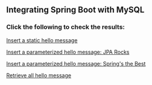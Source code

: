 ## Integrating Spring Boot with MySQL

### Click the following to check the results:
[Insert a static hello message](http://cs5200-fall2018-Shengwei-P2.us-east-2.elasticbeanstalk.com/api/hello/insert)

[Insert a parameterized hello message: JPA Rocks](http://cs5200-fall2018-Shengwei-P2.us-east-2.elasticbeanstalk.com/api/hello/insert/JPA%20Rocks)

[Insert a parameterized hello message: Spring's the Best](http://cs5200-fall2018-Shengwei-P2.us-east-2.elasticbeanstalk.com/api/hello/insert/Spring's%20the%20Best)

[Retrieve all hello message](http://cs5200-fall2018-Shengwei-P2.us-east-2.elasticbeanstalk.com/api/hello/select/all)
